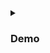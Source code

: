 <details>
 <summary><h3> Demo </h3></summary>

In this demo, we will explore deploying stateful applications using StatefulSets in Kubernetes. 
We will create a simple web application with a backend database and deploy it using StatefulSets to ensure that the database maintains its state.

###### Create a StatefulSet YAML manifest file:

<pre class="code-block">
yaml
apiVersion: apps/v1
kind: StatefulSet
metadata:
  name: webapp
spec:
  replicas: 3
  selector:
    matchLabels:
      app: webapp
  serviceName: "webapp"
  template:
    metadata:
      labels:
        app: webapp
    spec:
      containers:
      - name: web
        image: nginx
        ports:
        - containerPort: 80
        volumeMounts:
        - name: data
          mountPath: /var/www/html
      volumes:
      - name: data
        persistentVolumeClaim:
          claimName: webapp-data
  volumeClaimTemplates:
  - metadata:
      name: webapp-data
    spec:
      accessModes: [ "ReadWriteOnce" ]
      resources:
        requests:
          storage: 1Gi
</pre>

This manifest creates a StatefulSet named webapp with three replicas and a nginx container running as the web server.
The manifest also specifies a persistent volume named webapp-data that is mounted to the container's /var/www/html directory to store the web application's data.

##### Apply the manifest using the kubectl apply command:

<pre class="code-block">
kubectl apply -f statefulset.yaml
</pre>
This command applies the StatefulSet YAML manifest file to the Kubernetes cluster.

##### Verify the StatefulSet is running and the persistent volume is mounted:

<pre class="code-block">
sql
kubectl get statefulsets
kubectl get pods
kubectl exec -it webapp-0 -- sh
ls /var/www/html
</pre>

These commands list the StatefulSet and Pods in the Kubernetes cluster and allow us to access the shell of the running container. 
The ls /var/www/html command verifies that the persistent volume is mounted to the container's /var/www/html directory.

Scale the StatefulSet:

<pre class="code-block">
css
kubectl scale statefulset webapp --replicas=5
</pre>

This command scales the StatefulSet to five replicas.

#### Conclusion
In this demo, we have explored deploying stateful applications using StatefulSets in Kubernetes. 
We have created a simple web application with a backend database and deployed it using StatefulSets to ensure that the database maintains its state.
We have also demonstrated how to scale the StatefulSet and how to verify that the persistent volume is mounted to the container's directory. 
With these tools, developers can easily manage and scale their stateful applications in Kubernetes.
